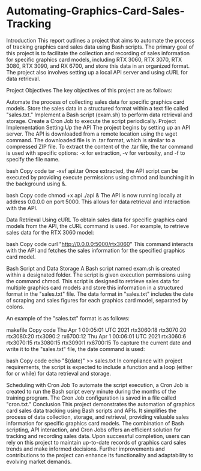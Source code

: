 # Automating-Graphics-Card-Sales-Tracking

Introduction
This report outlines a project that aims to automate the process of tracking graphics card sales data using Bash scripts. The primary goal of this project is to facilitate the collection and recording of sales information for specific graphics card models, including RTX 3060, RTX 3070, RTX 3080, RTX 3090, and RX 6700, and store this data in an organized format. The project also involves setting up a local API server and using cURL for data retrieval.

Project Objectives
The key objectives of this project are as follows:

Automate the process of collecting sales data for specific graphics card models.
Store the sales data in a structured format within a text file called "sales.txt."
Implement a Bash script (exam.sh) to perform data retrieval and storage.
Create a Cron Job to execute the script periodically.
Project Implementation
Setting Up the API
The project begins by setting up an API server. The API is downloaded from a remote location using the wget command. The downloaded file is in .tar format, which is similar to a compressed ZIP file. To extract the content of the .tar file, the tar command is used with specific options: -x for extraction, -v for verbosity, and -f to specify the file name.

bash
Copy code
tar -xvf api.tar
Once extracted, the API script can be executed by providing execute permissions using chmod and launching it in the background using &.

bash
Copy code
chmod +x api
./api &
The API is now running locally at address 0.0.0.0 on port 5000. This allows for data retrieval and interaction with the API.

Data Retrieval Using cURL
To obtain sales data for specific graphics card models from the API, the cURL command is used. For example, to retrieve sales data for the RTX 3060 model:

bash
Copy code
curl "http://0.0.0.0:5000/rtx3060"
This command interacts with the API and fetches the sales information for the specified graphics card model.

Bash Script and Data Storage
A Bash script named exam.sh is created within a designated folder. The script is given execution permissions using the command chmod. This script is designed to retrieve sales data for multiple graphics card models and store this information in a structured format in the "sales.txt" file. The data format in "sales.txt" includes the date of scraping and sales figures for each graphics card model, separated by colons.

An example of the "sales.txt" format is as follows:

makefile
Copy code
Thu Apr  1 00:05:01 UTC 2021
rtx3060:18
rtx3070:20
rtx3080:20
rtx3090:2
rx6700:12
Thu Apr  1 00:06:01 UTC 2021
rtx3060:6
rtx3070:15
rtx3080:15
rtx3090:1
rx6700:15
To capture the current date and write it to the "sales.txt" file, the date command is used:

bash
Copy code
echo "$(date)" >> sales.txt
In compliance with project requirements, the script is expected to include a function and a loop (either for or while) for data retrieval and storage.



Scheduling with Cron Job
To automate the script execution, a Cron Job is created to run the Bash script every minute during the months of the training program. The Cron Job configuration is saved in a file called "cron.txt."
Conclusion
This project demonstrates the automation of graphics card sales data tracking using Bash scripts and APIs. It simplifies the process of data collection, storage, and retrieval, providing valuable sales information for specific graphics card models. The combination of Bash scripting, API interaction, and Cron Jobs offers an efficient solution for tracking and recording sales data.
Upon successful completion, users can rely on this project to maintain up-to-date records of graphics card sales trends and make informed decisions. Further improvements and contributions to the project can enhance its functionality and adaptability to evolving market demands.
